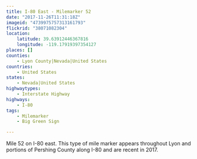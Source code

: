 ```yaml
---
title: I-80 East - Milemarker 52
date: "2017-11-26T11:31:18Z"
imageid: "4739975757313161793"
flickrid: "38071082304"
location:
    latitude: 39.63912446367816
    longitude: -119.17919397354127
places: []
counties:
    - Lyon County|Nevada|United States
countries:
    - United States
states:
    - Nevada|United States
highwaytypes:
    - Interstate Highway
highways:
    - I-80
tags:
    - Milemarker
    - Big Green Sign

---
```

Mile 52 on I-80 east.  This type of mile marker appears throughout Lyon and portions of Pershing County along I-80 and are recent in 2017.